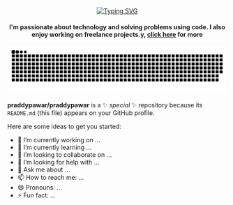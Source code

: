 
<div align="center">
<a href="https://git.io/typing-svg"><img src="https://readme-typing-svg.herokuapp.com?font=Architects+Daughter&color=FF9933&pause=900&size=20em&lines=Hey!+It's+Pradip!;I'm+a+Python+Developer...;I'm+also+Machine+Learning+Engineer.." alt="Typing SVG" /></a>

<h4 align="center">I'm passionate about technology and solving problems using code. I also enjoy working on freelance projects.y, <a href="https://github.com/1999AZZAR/1999AZZAR/blob/main/assets/doc/azzar_resume.pdf" target="_blank">click here</a> for more</h4>
 <a href="https://1999azzar.github.io/1999AZZAR/">
  <img  src="https://github.com/1999AZZAR/1999AZZAR/blob/main/resources/img/grid-snake.svg"
       alt="snake" /></a>
</div>

**praddypawar/praddypawar** is a ✨ _special_ ✨ repository because its `README.md` (this file) appears on your GitHub profile.

Here are some ideas to get you started:

- 🔭 I’m currently working on ...
- 🌱 I’m currently learning ...
- 👯 I’m looking to collaborate on ...
- 🤔 I’m looking for help with ...
- 💬 Ask me about ...
- 📫 How to reach me: ...
- 😄 Pronouns: ...
- ⚡ Fun fact: ...
